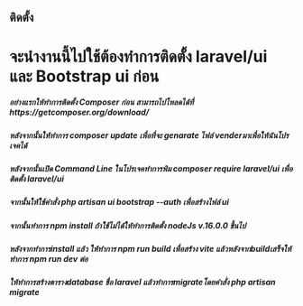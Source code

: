 ## ติดตั้ง
<h1>จะนำงานนี้ไปใช้ต้องทำการติดตั้ง laravel/ui และ Bootstrap ui ก่อน </h1>
<h5>อย่างแรกให้ทำการติดตั้ง Composer ก่อน สามารถไปโหลดได้ที่ https://getcomposer.org/download/</h5>
<h5>หลังจากนั้นให้ทำการ composer update เพื่อที่จะ genarate ไฟล์ venderมาเพื่อให้นันโปรเจคได้</h5>
<h5>หลังจากนั้นเปิด Command Line ในโปรเจคทำการพิม composer require laravel/ui เพื่อติดตั้ง laravel/ui</h5>
<h5>จากนั้นให้ใช้คำสั่ง php artisan ui bootstrap --auth เพื่อสร้างไฟล์ ui</h5>
<h5>จากนั้นทำการ npm install ถ้าใช้ไม่ได้ให้ทำการติดตั้ง nodeJs v.16.0.0 ขึ้นไป</h5>
<h5>หลังจากทำการinstall แล้ว ให้ทำการ npm run build เพื่อสร้าง vite แล้วหลังจากbuildเสร็จให้ทำการ npm run dev ต่อ</h5>
<h5>ให้ทำการสร้างตารางdatabase ชื่อ laravel แล้วทำการmigrateโดยคำสั่ง php artisan migrate</h5>

